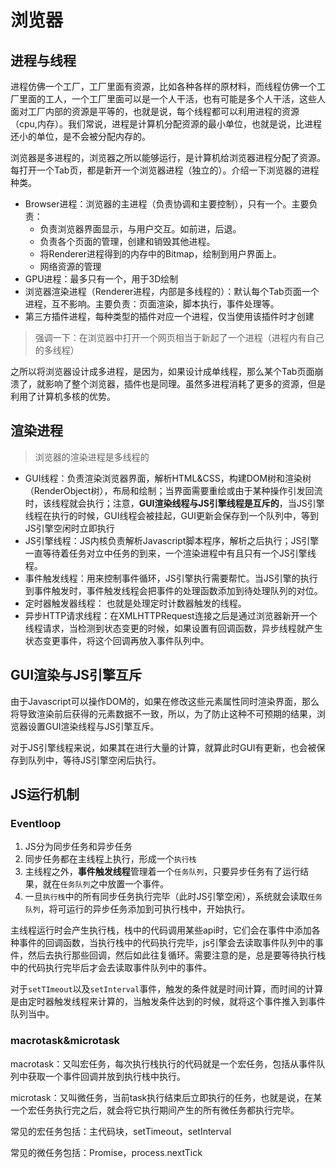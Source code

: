 # 浏览器

## 进程与线程

进程仿佛一个工厂，工厂里面有资源，比如各种各样的原材料，而线程仿佛一个工厂里面的工人，一个工厂里面可以是一个人干活，也有可能是多个人干活，这些人面对工厂内部的资源是平等的，也就是说，每个线程都可以利用进程的资源（cpu,内存）。我们常说，进程是计算机分配资源的最小单位，也就是说，比进程还小的单位，是不会被分配内存的。

浏览器是多进程的，浏览器之所以能够运行，是计算机给浏览器进程分配了资源。每打开一个Tab页，都是新开一个浏览器进程（独立的）。介绍一下浏览器的进程种类。

+ Browser进程：浏览器的主进程（负责协调和主要控制），只有一个。主要负责：
  + 负责浏览器界面显示，与用户交互。如前进，后退。
  + 负责各个页面的管理，创建和销毁其他进程。
  + 将Renderer进程得到的内存中的Bitmap，绘制到用户界面上。
  + 网络资源的管理
+ GPU进程：最多只有一个，用于3D绘制
+ 浏览器渲染进程（Renderer进程，内部是多线程的）：默认每个Tab页面一个进程，互不影响。主要负责：页面渲染，脚本执行，事件处理等。
+ 第三方插件进程，每种类型的插件对应一个进程，仅当使用该插件时才创建

> 强调一下：在浏览器中打开一个网页相当于新起了一个进程（进程内有自己的多线程）

之所以将浏览器设计成多进程，是因为，如果设计成单线程，那么某个Tab页面崩溃了，就影响了整个浏览器，插件也是同理。虽然多进程消耗了更多的资源，但是利用了计算机多核的优势。

## 渲染进程

> 浏览器的渲染进程是多线程的

+ GUI线程：负责渲染浏览器界面，解析HTML&CSS，构建DOM树和渲染树（RenderObject树），布局和绘制；当界面需要重绘或由于某种操作引发回流时，该线程就会执行；注意，**GUI渲染线程与JS引擎线程是互斥的**，当JS引擎线程在执行的时候，GUI线程会被挂起，GUI更新会保存到一个队列中，等到JS引擎空闲时立即执行
+ JS引擎线程：JS内核负责解析Javascript脚本程序，解析之后执行；JS引擎一直等待着任务对立中任务的到来，一个渲染进程中有且只有一个JS引擎线程。
+ 事件触发线程：用来控制事件循环，JS引擎执行需要帮忙。当JS引擎的执行到事件触发时，事件触发线程会把事件的处理函数添加到待处理队列的对位。
+ 定时器触发器线程： 也就是处理定时计数器触发的线程。
+ 异步HTTP请求线程：在XMLHTTPRequest连接之后是通过浏览器新开一个线程请求，当检测到状态变更的时候，如果设置有回调函数，异步线程就产生状态变更事件，将这个回调再放入事件队列中。

## GUI渲染与JS引擎互斥

由于Javascript可以操作DOM的，如果在修改这些元素属性同时渲染界面，那么将导致渲染前后获得的元素数据不一致，所以，为了防止这种不可预期的结果，浏览器设置GUI渲染线程与JS引擎互斥。

对于JS引擎线程来说，如果其在进行大量的计算，就算此时GUI有更新，也会被保存到队列中，等待JS引擎空闲后执行。

 ## JS运行机制

### Eventloop

1. JS分为同步任务和异步任务
2. 同步任务都在主线程上执行，形成一个`执行栈`
3. 主线程之外，**事件触发线程**管理着一个`任务队列`，只要异步任务有了运行结果，就在`任务队列`之中放置一个事件。
4. 一旦`执行栈`中的所有同步任务执行完毕（此时JS引擎空闲），系统就会读取`任务队列`，将可运行的异步任务添加到可执行栈中，开始执行。



主线程运行时会产生执行栈，栈中的代码调用某些api时，它们会在事件中添加各种事件的回调函数，当执行栈中的代码执行完毕，js引擎会去读取事件队列中的事件，然后去执行那些回调，然后如此往复循环。需要注意的是，总是要等待执行栈中的代码执行完毕后才会去读取事件队列中的事件。

对于`setTImeout`以及`setInterval`事件，触发的条件就是时间计算，而时间的计算是由定时器触发线程来计算的，当触发条件达到的时候，就将这个事件推入到事件队列当中。

### macrotask&microtask

macrotask：又叫宏任务，每次执行栈执行的代码就是一个宏任务，包括从事件队列中获取一个事件回调并放到执行栈中执行。

microtask：又叫微任务，当前task执行结束后立即执行的任务，也就是说，在某一个宏任务执行完之后，就会将它执行期间产生的所有微任务都执行完毕。

常见的宏任务包括：主代码块，setTimeout，setInterval

常见的微任务包括：Promise，process.nextTick

